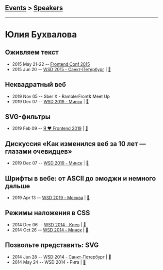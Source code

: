 ## [Events](../README.md) > [Speakers](../speakers.md)
---

# Юлия Бухвалова

## Оживляем текст
- 2015 May 21-22 -- [Frontend Conf 2015](https://www.youtube.com/watch?v=cUhJ0K9Pk-c)    
- 2015 Jun 20 -- [WSD 2015 - Санкт-Петербург](https://www.youtube.com/watch?v=V7bnSOwuO4M)  | [:notebook:](https://wsd.events/2015/06/20/pres/text-alive/)  
## Неквадратный веб
- 2019 Nov 05 -- Sber X - RamblerFront&amp; Meet Up    
- 2019 Dec 07 -- [WSD 2019 - Минск](https://www.youtube.com/watch?v=coq1N7JW6sQ)  | [:notebook:](https://wsd.events/2019/12/07/pres/non-square-web/)  
## SVG-фильтры
- 2019 Feb 09 -- [Я ❤ Frontend 2019](https://www.youtube.com/watch?v=gZPUBDu6DOo)  | [:notebook:](https://yadi.sk/d/NhnpVXsEgnGcgg)  
## Дискуссия «Как изменился веб за 10 лет — глазами очевидцев»
- 2019 Dec 07 -- [WSD 2019 - Минск](https://www.youtube.com/watch?v=8MxhLXJi410)  | [:notebook:](https://wsd.events/2019/12/07/pres/10-years/)  
## Шрифты в вебе: от ASCII до эмоджи и немного дальше
- 2019 Apr 13 -- [WSD 2019 - Москва](https://www.youtube.com/watch?v=DCUsj_gNbxs)  | [:notebook:](https://wsd.events/2019/04/13/pres/ascii-emoji/)  
## Режимы наложения в CSS
- 2014 Dec 06 -- [WSD 2014 - Киев](https://www.youtube.com/watch?v=t8Td3Oq47yE)  | [:notebook:](https://wsd.events/2014/12/06/pres/css-blending/)  
- 2014 Oct 26 -- [WSD 2014 - Минск](http://youtu.be/T-P0cjtekac)  | [:notebook:](https://wsd.events/2014/10/26/pres/css-blending/)  
## Позвольте представить: SVG
- 2014 Jun 28 -- [WSD 2014 - Санкт-Петербург](https://www.youtube.com/watch?v=TXqiq5tOWRQ)  | [:notebook:](https://wsd.events/2014/06/28/pres/meet-svg/)  
- 2014 May 24 -- WSD 2014 - Рига  | [:notebook:](https://wsd.events/2014/05/24/pres/about-svg/)  
